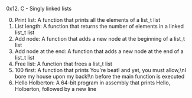 0x12. C - Singly linked lists

0. Print list: A function that prints all the elements of a list_t list
1. List length: A function that returns the number of elements in a linked list_t list
2. Add node: A function that adds a new node at the beginning of a list_t list
3. Add node at the end: A function that adds a new node at the end of a list_t list
4. Free list: A  function that frees a list_t list
5. 100 first: A function that prints You're beat! and yet, you must allow,\nI bore my house upon my back!\n before the main function is executed
6. Hello Holberton: A 64-bit program in assembly that prints Hello, Holberton, followed by a new line
